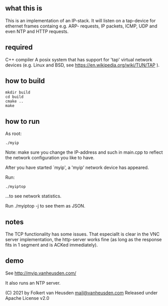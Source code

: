 what this is
------------
This is an implementation of an IP-stack.
It will listen on a tap-device for ethernet frames containg e.g. ARP-
requests, IP packets, ICMP, UDP and even NTP and HTTP requests.


required
--------
C++ compiler
A posix system that has support for 'tap' virtual network devices (e.g.
Linux and BSD, see https://en.wikipedia.org/wiki/TUN/TAP ).


how to build
------------
	mkdir build
	cd build
	cmake ..
	make


how to run
----------
As root:

	./myip

Note: make sure you change the IP-address and such in main.cpp to reflect
the network configuration you like to have.

After you have started `myip', a 'myip' network device has appeared.

Run:

	./myiptop

...to see network statistics.

Run ./myiptop -j to see them as JSON.


notes
-----
The TCP functionality has some issues. That especiallt is clear in the
VNC server implementation, the http-server works fine (as long as the
response fits in 1 segment and is ACKed immediately).


demo
----
See http://myip.vanheusden.com/

It also runs an NTP server.


(C) 2021 by Folkert van Heusden <mail@vanheusden.com>
Released under Apache License v2.0
